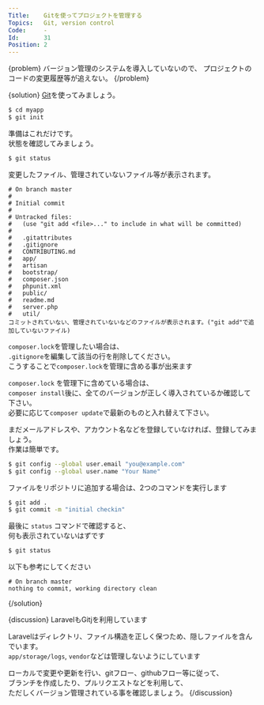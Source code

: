 ```yaml
---
Title:    Gitを使ってプロジェクトを管理する
Topics:   Git, version control
Code:     -
Id:       31
Position: 2
---
```


{problem}
バージョン管理のシステムを導入していないので、
プロジェクトのコードの変更履歴等が追えない。
{/problem}

{solution}
[Git](http://git-scm.com/)を使ってみましょう。

```bash
$ cd myapp
$ git init
```

準備はこれだけです。  
状態を確認してみましょう。

```bash
$ git status
```

変更したファイル、管理されていないファイル等が表示されます。

```
# On branch master
#
# Initial commit
#
# Untracked files:
#   (use "git add <file>..." to include in what will be committed)
#
#   .gitattributes
#   .gitignore
#   CONTRIBUTING.md
#   app/
#   artisan
#   bootstrap/
#   composer.json
#   phpunit.xml
#   public/
#   readme.md
#   server.php
#   util/
コミットされていない、管理されていないなどのファイルが表示されます。("git add"で追加していないファイル)
```

`composer.lock`を管理したい場合は、  
`.gitignore`を編集して該当の行を削除してください。  
こうすることで`composer.lock`を管理に含める事が出来ます


`composer.lock` を管理下に含めている場合は、  
`composer install`後に、全てのバージョンが正しく導入されているか確認して下さい。  
必要に応じて`composer update`で最新のものと入れ替えて下さい。  

まだメールアドレスや、アカウント名などを登録していなければ、登録してみましょう。  
作業は簡単です。

```bash
$ git config --global user.email "you@example.com"
$ git config --global user.name "Your Name"
```

ファイルをリポジトリに追加する場合は、2つのコマンドを実行します
```bash
$ git add .
$ git commit -m "initial checkin"
```

最後に `status` コマンドで確認すると、  
何も表示されていないはずです

```bash
$ git status
```

以下も参考にしてください

```text
# On branch master
nothing to commit, working directory clean
```
{/solution}

{discussion}
LaravelもGitjを利用しています

Laravelはディレクトリ、ファイル構造を正しく保つため、隠しファイルを含んでいます。  
`app/storage/logs`, `vendor`などは管理しないようにしています

ローカルで変更や更新を行い、gitフロー、githubフロー等に従って、  
ブランチを作成したり、プルリクエストなどを利用して、  
ただしくバージョン管理されている事を確認しましょう。
{/discussion}
